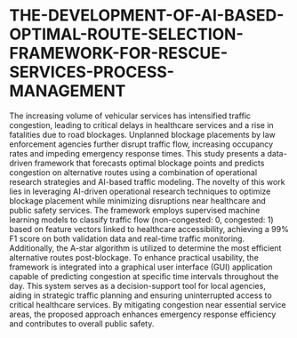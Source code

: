 # THE-DEVELOPMENT-OF-AI-BASED-OPTIMAL-ROUTE-SELECTION-FRAMEWORK-FOR-RESCUE-SERVICES-PROCESS-MANAGEMENT
The increasing volume of vehicular services has intensified traffic congestion, leading to critical delays in healthcare services and a rise in fatalities due to road blockages. Unplanned blockage placements by law enforcement agencies further disrupt traffic flow, increasing occupancy rates and impeding emergency response times. This study presents a data-driven framework that forecasts optimal blockage points and predicts congestion on alternative routes using a combination of operational research strategies and AI-based traffic modeling. The novelty of this work lies in leveraging AI-driven operational research techniques to optimize blockage placement while minimizing disruptions near healthcare and public safety services. The framework employs supervised machine learning models to classify traffic flow (non-congested: 0, congested: 1) based on feature vectors linked to healthcare accessibility, achieving a 99% F1 score on both validation data and real-time traffic monitoring. Additionally, the A-star algorithm is utilized to determine the most efficient alternative routes post-blockage. To enhance practical usability, the framework is integrated into a graphical user interface (GUI) application capable of predicting congestion at specific time intervals throughout the day. This system serves as a decision-support tool for local agencies, aiding in strategic traffic planning and ensuring uninterrupted access to critical healthcare services. By mitigating congestion near essential service areas, the proposed approach enhances emergency response efficiency and contributes to overall public safety.
